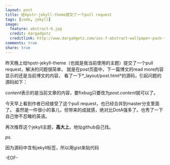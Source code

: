 ```yaml
---
layout: post
title: 给hpstr-jekyll-theme提交了一个pull request
tags: [code, jekyll]
image:
  feature: abstract-6.jpg
  credit: dargadgetz
  creditlink: http://www.dargadgetz.com/ios-7-abstract-wallpaper-pack-for-iphone-5-and-ipod-touch-retina/
comments: true
share: true
---
```


昨天晚上给hpstr-jekyll-theme（也就是我当前使用的主题）提交了一个pull request，解决的问题很简单，
就是在post页面中，下一篇博文的read more内容显示的还是当前博文的内容，
看了一下*_layout/post.html*的源码，引起问题的源码如下：

<script src="https://gist.github.com/qiulin/f8fcb4e67887f30954a0.js"></script>

*content*表示的是当前文章的内容，要fixbug只要改为*post.content*就可以了。

今天早上看到作者已经接受了这个pull request，也已经合并到master分支里面了。
虽然是一件很小的事儿，但带来的成就感，绝对比DotA强多了。也秀了一下自己惨不忍睹的英语。

再次推荐这个jekyll主题，**高大上**，地址github自己找。

*ps.*

因为源码中含有jekyll标签，所以用gist来贴代码

-EOF-
